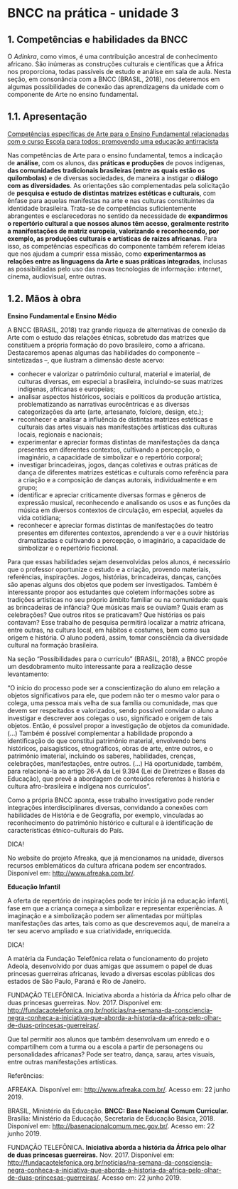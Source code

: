 # BNCC na prática - unidade 3

## 1. Competências e habilidades da BNCC

O *Adinkra*, como vimos, é uma contribuição ancestral de conhecimento africano. São inúmeras as construções culturais e científicas que a África nos proporciona, todas passíveis de estudo e análise em sala de aula. Nesta seção, em consonância com a BNCC (BRASIL, 2018), nos deteremos em algumas possibilidades de conexão das aprendizagens da unidade com o componente de Arte no ensino fundamental.

## 1.1. Apresentação

[Competências específicas de Arte para o Ensino Fundamental relacionadas com o curso Escola para todos: promovendo uma educação antirracista](https://github.com/pamellabiotec/EPT/blob/master/BNCC_Antirracista3.pdf)

Nas competências de Arte para o ensino fundamental, temos a indicação de **análise**, com os alunos, das **práticas e produções** de povos indígenas, **das comunidades tradicionais brasileiras (entre as quais estão os quilombolas)** e de diversas sociedades, de maneira a instigar o **diálogo com as diversidades**. As orientações são complementadas pela solicitação de **pesquisa e estudo de distintas matrizes estéticas e culturais**, com ênfase para aquelas manifestas na arte e nas culturas constituintes da identidade brasileira. Trata-se de competências suficientemente abrangentes e esclarecedoras no sentido da necessidade de **expandirmos o repertório cultural a que nossos alunos têm acesso, geralmente restrito a manifestações de matriz europeia, valorizando e reconhecendo, por exemplo, as produções culturais e artísticas de raízes africanas**. Para isso, as competências específicas do componente também referem ideias que nos ajudam a cumprir essa missão, como **experimentarmos as relações entre as linguagens da Arte e suas práticas integradas**, inclusas as possibilitadas pelo uso das novas tecnologias de informação: internet, cinema, audiovisual, entre outras.

## 1.2. Mãos à obra

**Ensino Fundamental e Ensino Médio**

A BNCC (BRASIL, 2018) traz grande riqueza de alternativas de conexão da Arte com o estudo das relações étnicas, sobretudo das matrizes que constituem a própria formação do povo brasileiro, como a africana. Destacaremos apenas algumas das habilidades do componente – sintetizadas –, que ilustram a dimensão deste acervo:

* conhecer e valorizar o patrimônio cultural, material e imaterial, de culturas diversas, em especial a brasileira, incluindo-se suas matrizes indígenas, africanas e europeias;
* analisar aspectos históricos, sociais e políticos da produção artística, problematizando as narrativas eurocêntricas e as diversas categorizações da arte (arte, artesanato, folclore, design, etc.);
* reconhecer e analisar a influência de distintas matrizes estéticas e culturais das artes visuais nas manifestações artísticas das culturas locais, regionais e nacionais;
* experimentar e apreciar formas distintas de manifestações da dança presentes em diferentes contextos, cultivando a percepção, o imaginário, a capacidade de simbolizar e o repertório corporal;
* investigar brincadeiras, jogos, danças coletivas e outras práticas de dança de diferentes matrizes estéticas e culturais como referência para a criação e a composição de danças autorais, individualmente e em grupo;
* identificar e apreciar criticamente diversas formas e gêneros de expressão musical, reconhecendo e analisando os usos e as funções da música em diversos contextos de circulação, em especial, aqueles da vida cotidiana;
* reconhecer e apreciar formas distintas de manifestações do teatro presentes em diferentes contextos, aprendendo a ver e a ouvir histórias dramatizadas e cultivando a percepção, o imaginário, a capacidade de simbolizar e o repertório ficcional.

Para que essas habilidades sejam desenvolvidas pelos alunos, é necessário que o professor oportunize o estudo e a criação, provendo materiais, referências, inspirações. Jogos, histórias, brincadeiras, danças, canções são apenas alguns dos objetos que podem ser investigados. Também é interessante propor aos estudantes que coletem informações sobre as tradições artísticas no seu próprio âmbito familiar ou na comunidade: quais as brincadeiras de infância? Que músicas mais se ouviam? Quais eram as celebrações? Que outros ritos se praticavam? Que histórias os pais contavam? Esse trabalho de pesquisa permitirá localizar a matriz africana, entre outras, na cultura local, em hábitos e costumes, bem como sua origem e história. O aluno poderá, assim, tomar consciência da diversidade cultural na formação brasileira.

Na seção “Possibilidades para o currículo” (BRASIL, 2018), a BNCC propõe um desdobramento muito interessante para a realização desse levantamento:

“O início do processo pode ser a conscientização do aluno em relação a objetos significativos para ele, que podem não ter o mesmo valor para o colega, uma pessoa mais velha de sua família ou comunidade, mas que devem ser respeitados e valorizados, sendo possível convidar o aluno a investigar e descrever aos colegas o uso, significado e origem de tais objetos. Então, é possível propor a investigação de objetos da comunidade. (...) Também é possível complementar a habilidade propondo a identificação do que constitui patrimônio material, envolvendo bens históricos, paisagísticos, etnográficos, obras de arte, entre outros, e o patrimônio imaterial, incluindo os saberes, habilidades, crenças, celebrações, manifestações, entre outros. (...) Há oportunidade, também, para relacioná-la ao artigo 26-A da Lei 9.394 (Lei de Diretrizes e Bases da Educação), que prevê a abordagem de conteúdos referentes à história e cultura afro-brasileira e indígena nos currículos”.

Como a própria BNCC aponta, esse trabalho investigativo pode render integrações interdisciplinares diversas, convidando a conexões com habilidades de História e de Geografia, por exemplo, vinculadas ao reconhecimento do patrimônio histórico e cultural e à identificação de características étnico-culturais do País.

DICA!

No website do projeto Afreaka, que já mencionamos na unidade, diversos recursos emblemáticos da cultura africana podem ser encontrados. Disponível em: <http://www.afreaka.com.br/>.

**Educação Infantil**

A oferta de repertório de inspirações pode ter início já na educação infantil, fase em que a criança começa a simbolizar e representar experiências. A imaginação e a simbolização podem ser alimentadas por múltiplas manifestações das artes, tais como as que descrevemos aqui, de maneira a ter seu acervo ampliado e sua criatividade, enriquecida.

DICA!

A matéria da Fundação Telefônica relata o funcionamento do projeto Adeola, desenvolvido por duas amigas que assumem o papel de duas princesas guerreiras africanas, levado a diversas escolas públicas dos estados de São Paulo, Paraná e Rio de Janeiro.

FUNDAÇÃO TELEFÔNICA. Iniciativa aborda a história da África pelo olhar de duas princesas guerreiras. Nov. 2017. Disponível em: <http://fundacaotelefonica.org.br/noticias/na-semana-da-consciencia-negra-conheca-a-iniciativa-que-aborda-a-historia-da-africa-pelo-olhar-de-duas-princesas-guerreiras/>.

Que tal permitir aos alunos que também desenvolvam um enredo e o compartilhem com a turma ou a escola a partir de personagens ou personalidades africanas? Pode ser teatro, dança, sarau, artes visuais, entre outras manifestações artísticas.


Referências:

AFREAKA. Disponível em: <http://www.afreaka.com.br/>. Acesso em: 22 junho 2019.

BRASIL, Ministério da Educação. **BNCC: Base Nacional Comum Curricular.** Brasília: Ministério da Educação, Secretaria de Educação Básica, 2018. Disponível em: <http://basenacionalcomum.mec.gov.br/>. Acesso em: 22 junho 2019.

FUNDAÇÃO TELEFÔNICA. **Iniciativa aborda a história da África pelo olhar de duas princesas guerreiras.** Nov. 2017. Disponível em: <http://fundacaotelefonica.org.br/noticias/na-semana-da-consciencia-negra-conheca-a-iniciativa-que-aborda-a-historia-da-africa-pelo-olhar-de-duas-princesas-guerreiras/>. Acesso em: 22 junho 2019.